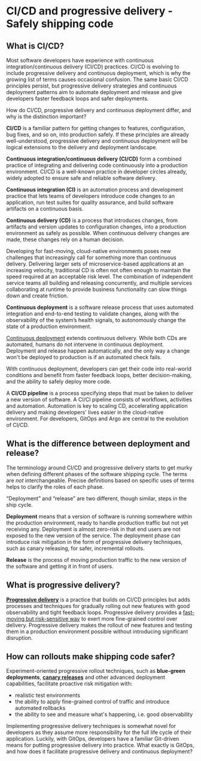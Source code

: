 # CI/CD and progressive delivery - Safely shipping code

## What is CI/CD? 

Most software developers have experience with continuous integration/continuous delivery (CI/CD) practices. CI/CD is evolving to include progressive delivery and continuous deployment, which is why the growing list of terms causes occasional confusion. The same basic CI/CD principles persist, but progressive delivery strategies and continuous deployment patterns aim to automate deployment and release and give developers faster feedback loops and safer deployments.

How do CI/CD, progressive delivery and continuous deployment differ, and why is the distinction important? 

**CI/CD** is a familiar pattern for getting changes to features, configuration, bug fixes, and so on, into production safely. If these principles are already well-understood, progressive delivery and continuous deployment will be logical extensions to the delivery and deployment landscape.

**Continuous integration/continuous delivery (CI/CD)** form a combined practice of integrating and delivering code continuously into a production environment. CI/CD is a well-known practice in developer circles already, widely adopted to ensure safe and reliable software delivery.

**Continuous integration (CI)** is an automation process and development practice that lets teams of developers introduce code changes to an application, run test suites for quality assurance, and build software artifacts on a continuous basis. 

**Continuous delivery (CD)** is a process that introduces changes, from artifacts and version updates to configuration changes, into a production environment as safely as possible. When continuous delivery changes are made, these changes rely on a human decision.

Developing for fast-moving, cloud-native environments poses new challenges that increasingly call for something more than continuous delivery. Delivering larger sets of microservice-based applications at an increasing velocity, traditional CD is often not often enough to maintain the speed required at an acceptable risk level. The combination of independent service teams all building and releasing concurrently, and multiple services collaborating at runtime to provide business functionality can slow things down and create friction. 

**Continuous deployment** is a software release process that uses automated integration and end-to-end testing to validate changes, along with the observability of the system’s health signals, to autonomously change the state of a production environment. 

[Continuous deployment](/continuous-deployment-pyramid/) extends continuous delivery. While both CDs are automated, humans do not intervene in continuous deployment. Deployment and release happen automatically, and the only way a change won't be deployed to production is if an automated check fails. 

With continuous deployment, developers can get their code into real-world conditions and benefit from faster feedback loops, better decision-making, and the ability to safely deploy more code.

A **CI/CD pipeline** is a process specifying steps that must be taken to deliver a new version of  software. A CI/CI pipeline consists of workflows, activities and automation. Automation is key to scaling CD, accelerating application delivery and making developers' lives easier in the cloud-native environment. For developers, GitOps and Argo are central to the evolution of CI/CD.


## What is the difference between deployment and release?

The terminology around CI/CD and progressive delivery starts to get murky when defining different phases of the software shipping cycle. The terms are _not_ interchangeable. Precise definitions based on specific uses of terms helps to clarify the roles of each phase.

“Deployment” and “release” are two different, though similar, steps in the ship cycle. 

**Deployment** means that a version of software is running somewhere within the production environment, ready to handle production traffic but not yet receiving any. Deployment is almost zero-risk in that end users are not exposed to the new version of the service. The deployment phase can introduce risk mitigation in the form of progressive delivery techniques, such as canary releasing, for safer, incremental rollouts. 

**Release** is the process of moving production traffic to the new version of the software and getting it in front of users. 

## What is progressive delivery?

**[Progressive delivery](/docs/edge-stack/latest/topics/concepts/progressive-delivery/)** is a practice that builds on CI/CD principles but adds processes and techniques for gradually rolling out new features with good observability and tight feedback loops. Progressive delivery provides a [fast-moving but risk-sensitive way](/continuous-deployment-pyramid/proactive-mitigation) to exert more fine-grained control over delivery. Progressive delivery makes the rollout of new features and testing them in a production environment possible without introducing significant disruption. 

## How can rollouts make shipping code safer?

Experiment-oriented progressive rollout techniques, such as **blue-green deployments**, **[canary releases](https://blog.getambassador.io/cloud-native-patterns-canary-release-1cb8f82d371a)** and other advanced deployment capabilities, facilitate proactive risk mitigation with:

*   realistic test environments
*   the ability to apply fine-grained control of traffic and introduce automated rollbacks
*   the ability to see and measure what's happening, i.e. good observability

Implementing progressive delivery techniques is somewhat novel for developers as they assume more responsibility for the full life cycle of their application. Luckily, with GitOps, developers have a familiar Git-driven means for putting progressive delivery into practice. What exactly is GitOps, and how does it facilitate progressive delivery and continuous deployment?
